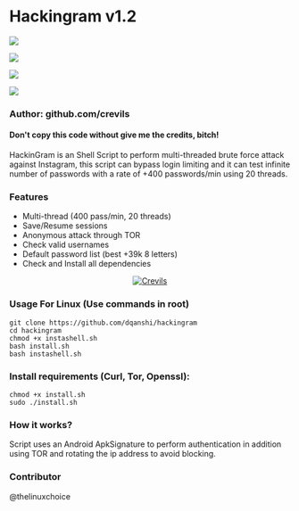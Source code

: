 # Hackingram v1.2
<a href="https://t.me/hackerExploits"><img src="https://img.shields.io/badge/Join-Telegram%20Channel-red.svg?style=for-the-badge&logo=appveyor?logo=Telegram"></a>

<a href="https://t.me/hacker_Chatroom"><img src="https://img.shields.io/badge/Join-Telegram%20Group-blue.svg?style=for-the-badge&logo=appveyor?logo=telegram"></a>

<a href="https://t.me/hacker_Chatroom"><img src="https://img.shields.io/badge/Report%20Bugs-green.svg?style=for-the-badge&logo=appveyor?logo=bugzilla"></a>

<a href="https://youtu.be/T-KjlocvuJk"><img src="https://img.shields.io/badge/Video-%20Tutorial-red.svg?style=social?logo=youtube"></a>

### Author: github.com/crevils

#### Don't copy this code without give me the credits, bitch! 
HackinGram is an Shell Script to perform multi-threaded brute force attack against Instagram, this script can bypass login limiting and it can test infinite number of passwords with a rate of +400 passwords/min using 20 threads.

### Features
- Multi-thread (400 pass/min, 20 threads)
- Save/Resume sessions
- Anonymous attack through TOR
- Check valid usernames
- Default password list (best +39k 8 letters)
- Check and Install all dependencies

<p align="center"><a href="https://github.com/crevils"><img title="Crevils" src="https://github-readme-stats.vercel.app/api?username=crevils&show_icons=true&include_all_commits=true&theme=chartreuse-dark&cache_seconds=3200"></a>
</p>

### Usage For Linux (Use commands in root)
```
git clone https://github.com/dqanshi/hackingram
cd hackingram
chmod +x instashell.sh
bash install.sh
bash instashell.sh
```

### Install requirements (Curl, Tor, Openssl):

```
chmod +x install.sh
sudo ./install.sh
```


### How it works?

Script uses an Android ApkSignature to perform authentication in addition using TOR and rotating the ip address to avoid blocking. 

### Contributor
@thelinuxchoice

